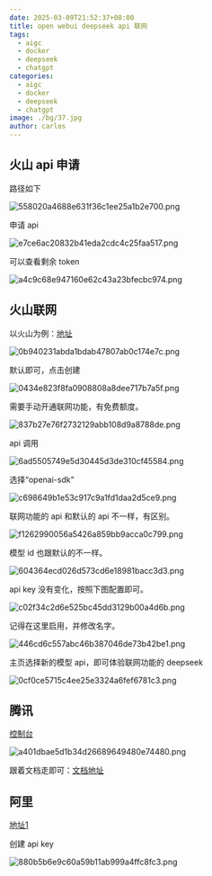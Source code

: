 ```yaml
---
date: 2025-03-09T21:52:37+08:00
title: open webui deepseek api 联网
tags:
  - aigc
  - docker
  - deepseek
  - chatgpt
categories:
  - aigc
  - docker
  - deepseek
  - chatgpt
image: ./bg/37.jpg
author: carlos
---
```


## 火山 api 申请

路径如下

![558020a4688e631f36c1ee25a1b2e700.png](../_resources/558020a4688e631f36c1ee25a1b2e700.png)

申请 api

![e7ce6ac20832b41eda2cdc4c25faa517.png](../_resources/e7ce6ac20832b41eda2cdc4c25faa517.png)

可以查看剩余 token

![a4c9c68e947160e62c43a23bfecbc974.png](../_resources/a4c9c68e947160e62c43a23bfecbc974.png)

## 火山联网

以火山为例：[地址](https://console.volcengine.com/ark)

![0b940231abda1bdab47807ab0c174e7c.png](../_resources/0b940231abda1bdab47807ab0c174e7c.png)

默认即可，点击创建

![0434e823f8fa0908808a8dee717b7a5f.png](../_resources/0434e823f8fa0908808a8dee717b7a5f.png)

需要手动开通联网功能，有免费额度。

![837b27e76f2732129abb108d9a8788de.png](../_resources/837b27e76f2732129abb108d9a8788de.png)

api 调用

![6ad5505749e5d30445d3de310cf45584.png](../_resources/6ad5505749e5d30445d3de310cf45584.png)

选择“openai-sdk”

![c698649b1e53c917c9a1fd1daa2d5ce9.png](../_resources/c698649b1e53c917c9a1fd1daa2d5ce9.png)

联网功能的 api 和默认的 api 不一样，有区别。

![f1262990056a5426a859bb9acca0c799.png](../_resources/f1262990056a5426a859bb9acca0c799.png)

模型 id 也跟默认的不一样。

![604364ecd026d573cd6e18981bacc3d3.png](../_resources/604364ecd026d573cd6e18981bacc3d3.png)

api key 没有变化，按照下图配置即可。

![c02f34c2d6e525bc45dd3129b00a4d6b.png](../_resources/c02f34c2d6e525bc45dd3129b00a4d6b.png)

记得在这里启用，并修改名字。

![446cd6c557abc46b387046de73b42be1.png](../_resources/446cd6c557abc46b387046de73b42be1.png)

主页选择新的模型 api，即可体验联网功能的 deepseek

![0cf0ce5715c4ee25e3324a6fef6781c3.png](../_resources/0cf0ce5715c4ee25e3324a6fef6781c3.png)

## 腾讯

[控制台](https://lke.cloud.tencent.com/lke#/app/home)

![a401dbae5d1b34d26689649480e74480.png](../_resources/a401dbae5d1b34d26689649480e74480.png)

跟着文档走即可：[文档地址](https://cloud.tencent.com/document/product/1759/116006)

## 阿里

[地址1](https://bailian.console.aliyun.com/#/model-market)

创建 api key

![880b5b6e9c60a59b11ab999a4ffc8fc3.png](../_resources/880b5b6e9c60a59b11ab999a4ffc8fc3.png)